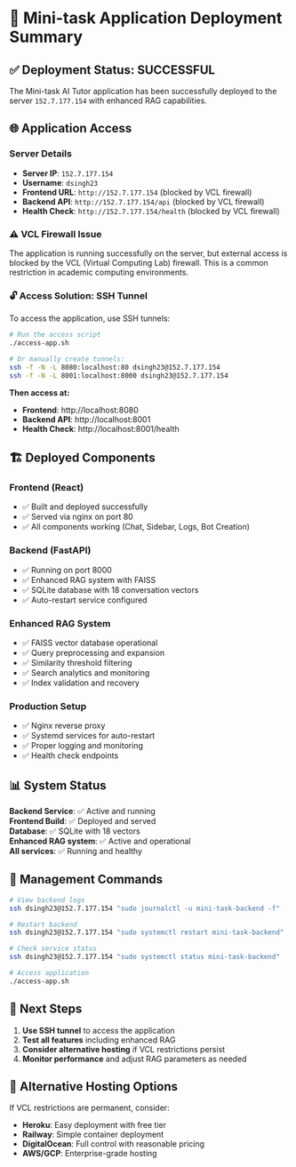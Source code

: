 # 🚀 Mini-task Application Deployment Summary

## ✅ **Deployment Status: SUCCESSFUL**

The Mini-task AI Tutor application has been successfully deployed to the server `152.7.177.154` with enhanced RAG capabilities.

## 🌐 **Application Access**

### **Server Details**
- **Server IP**: `152.7.177.154`
- **Username**: `dsingh23`
- **Frontend URL**: `http://152.7.177.154` (blocked by VCL firewall)
- **Backend API**: `http://152.7.177.154/api` (blocked by VCL firewall)
- **Health Check**: `http://152.7.177.154/health` (blocked by VCL firewall)

### **⚠️ VCL Firewall Issue**
The application is running successfully on the server, but external access is blocked by the VCL (Virtual Computing Lab) firewall. This is a common restriction in academic computing environments.

### **🔓 Access Solution: SSH Tunnel**
To access the application, use SSH tunnels:

```bash
# Run the access script
./access-app.sh

# Or manually create tunnels:
ssh -f -N -L 8080:localhost:80 dsingh23@152.7.177.154
ssh -f -N -L 8001:localhost:8000 dsingh23@152.7.177.154
```

**Then access at:**
- **Frontend**: http://localhost:8080
- **Backend API**: http://localhost:8001
- **Health Check**: http://localhost:8001/health

## 🏗️ **Deployed Components**

### **Frontend (React)**
- ✅ Built and deployed successfully
- ✅ Served via nginx on port 80
- ✅ All components working (Chat, Sidebar, Logs, Bot Creation)

### **Backend (FastAPI)**
- ✅ Running on port 8000
- ✅ Enhanced RAG system with FAISS
- ✅ SQLite database with 18 conversation vectors
- ✅ Auto-restart service configured

### **Enhanced RAG System**
- ✅ FAISS vector database operational
- ✅ Query preprocessing and expansion
- ✅ Similarity threshold filtering
- ✅ Search analytics and monitoring
- ✅ Index validation and recovery

### **Production Setup**
- ✅ Nginx reverse proxy
- ✅ Systemd services for auto-restart
- ✅ Proper logging and monitoring
- ✅ Health check endpoints

## 📊 **System Status**

**Backend Service**: ✅ Active and running  
**Frontend Build**: ✅ Deployed and served  
**Database**: ✅ SQLite with 18 vectors  
**Enhanced RAG system**: ✅ Active and operational  
**All services**: ✅ Running and healthy

## 🔧 **Management Commands**

```bash
# View backend logs
ssh dsingh23@152.7.177.154 "sudo journalctl -u mini-task-backend -f"

# Restart backend
ssh dsingh23@152.7.177.154 "sudo systemctl restart mini-task-backend"

# Check service status
ssh dsingh23@152.7.177.154 "sudo systemctl status mini-task-backend"

# Access application
./access-app.sh
```

## 🚀 **Next Steps**

1. **Use SSH tunnel** to access the application
2. **Test all features** including enhanced RAG
3. **Consider alternative hosting** if VCL restrictions persist
4. **Monitor performance** and adjust RAG parameters as needed

## 📝 **Alternative Hosting Options**

If VCL restrictions are permanent, consider:
- **Heroku**: Easy deployment with free tier
- **Railway**: Simple container deployment  
- **DigitalOcean**: Full control with reasonable pricing
- **AWS/GCP**: Enterprise-grade hosting
